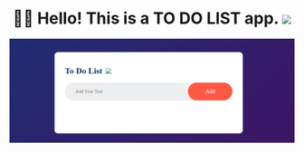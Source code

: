  # <div align="center"> 👨‍🎓 Hello! This is a TO DO LIST app. <img src="https://media.giphy.com/media/hvRJCLFzcasrR4ia7z/giphy.gif" height="25px"></div>

 <img src="Screenshot 2025-10-06 233234.png"> 